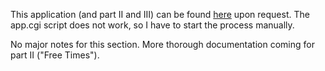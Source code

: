 This application (and part II and III) can be found [here](ix.cs.uoregon.edu:7743) upon request.
The app.cgi script does not work, so I have to start the process manually.

No major notes for this section. More thorough documentation coming for part II ("Free Times").

